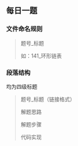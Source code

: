 ## 每日一题

### 文件命名规则

> 题号_标题
>
> 如：141_环形链表

### 段落结构

均为四级标题

> 题号_标题（链接格式）
>
> 解题思路
>
> 解题步骤
>
> 代码实现



